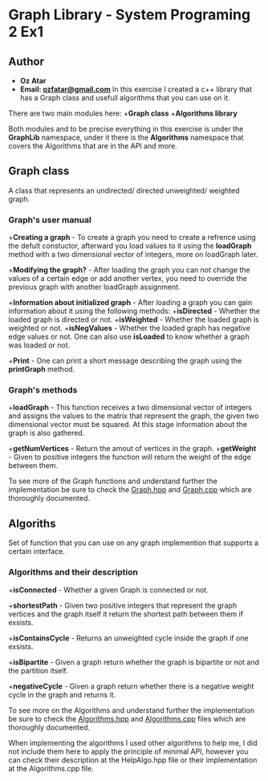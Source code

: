 # Graph Library - System Programing 2 Ex1
## Author
+ **Oz Atar**
+ **Email: ozfatar@gmail.com**
In this exercise I created a c++ library that has a Graph class and usefull
algorithms that you can use on it.

There are two main modules here:
+**Graph class**
+**Algorithms library**

Both modules and to be precise everything in this exercise is under the **GraphLib** namespace, under it there is the **Algorithms** namespace that covers the Algorithms that are in the API and more.

## Graph class
A class that represents an undirected/ directed unweighted/ weighted graph.
### Graph's user manual

+**Creating a graph** - To create a graph you need to create a refrence using the defult constuctor, afterward you load values to it using the **loadGraph** method with a two dimensional vector of integers, more on loadGraph later.

+**Modifying the graph?** - After loading the graph you can not change the values of a certain edge or add another vertex, you need to override the previous graph with another loadGraph assignment.

+**Information about initialized graph** - After loading a graph you can gain information about it using the following methods:
    +**isDirected** - Whether the loaded graph is directed or not.
    +**isWeighted** - Whether the loaded graph is weighted or not.
    +**isNegValues** - Whether the loaded graph has negative edge values or not.
One can also use **isLoaded** to know whether a graph was loaded or not.

+**Print** - One can print a short message describing the graph using the **printGraph** method.

### Graph's methods

+**loadGraph** - This function receives a two dimensional vector of integers and assigns the values to the matrix that represent the graph, the given two dimensional vector must be squared.
At this stage information about the graph is also gathered.

+**getNumVertices** - Return the amout of vertices in the graph.
+**getWeight** - Given to positive integers the function will return the weight of the edge between them.

To see more of the Graph functions and understand further the implementation be sure to check the [Graph.hpp](https://github.com/LILOZI/SystemPrograming2_Ex1/blob/main/Graph.hpp) and [Graph.cpp](https://github.com/LILOZI/SystemPrograming2_Ex1/blob/main/Graph.cpp) which are thoroughly documented.

## Algoriths
Set of function that you can use on any graph implemention that supports a certain interface.

### Algorithms and their description

+**isConnected** - Whether a given Graph is connected or not.

+**shortestPath** - Given two positive integers that represent the graph vertices and 
the graph itself it return the shortest path between them if exsists.

+**isContainsCycle** - Returns an unweighted cycle inside the graph if one exsists.

+**isBipartite** - Given a graph return whether the graph is bipartite or not and the partition itself.

+**negativeCycle** - Given a graph return whether there is a negative weight cycle in the graph and returns it.

To see more on the Algorithms and understand further the implementation be sure to check the [Algorithms.hpp](https://github.com/LILOZI/SystemPrograming2_Ex1/blob/main/Algorithms.hpp) and [Algorithms.cpp](https://github.com/LILOZI/SystemPrograming2_Ex1/blob/main/Algorithms.cpp) files which are thoroughly documented.

When implementing the algorithms I used other algorithms to help me, I did not include them here to apply the principle of minimal API, however you can check their description at the HelpAlgo.hpp file or their implementation at the Algorithms.cpp file.







